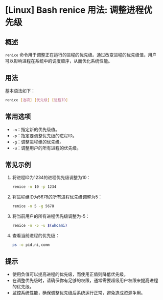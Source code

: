 # [Linux] Bash renice 用法: 调整进程优先级

## 概述
`renice` 命令用于调整正在运行的进程的优先级。通过改变进程的优先级值，用户可以影响进程在系统中的调度顺序，从而优化系统性能。

## 用法
基本语法如下：
```bash
renice [选项] [优先级] [进程ID]
```

## 常用选项
- `-n`：指定新的优先级值。
- `-p`：指定要调整优先级的进程ID。
- `-g`：调整进程组的优先级。
- `-u`：调整用户的所有进程的优先级。

## 常见示例
1. 将进程ID为1234的进程优先级调整为10：
   ```bash
   renice -n 10 -p 1234
   ```

2. 将进程组ID为5678的所有进程优先级调整为5：
   ```bash
   renice -n 5 -g 5678
   ```

3. 将当前用户的所有进程优先级调整为-5：
   ```bash
   renice -n -5 -u $(whoami)
   ```

4. 查看当前进程的优先级：
   ```bash
   ps -o pid,ni,comm
   ```

## 提示
- 使用负值可以提高进程的优先级，而使用正值则降低优先级。
- 在调整优先级时，请确保你有足够的权限，通常需要超级用户权限来提高进程的优先级。
- 监控系统性能，确保调整优先级后系统运行正常，避免造成资源争用。